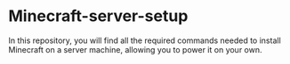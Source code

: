 # Minecraft-server-setup
In this repository, you will find all the required commands needed to install Minecraft on a server machine, allowing you to power it on your own.

